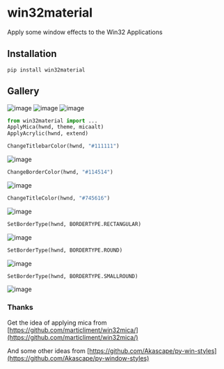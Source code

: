 # win32material
Apply some window effects to the Win32 Applications

## Installation
```console
pip install win32material
```

## Gallery
![image](https://github.com/littlewhitecloud/win32material/assets/71159641/ffcea60c-718a-4315-9069-c1e4abc3f4cd)
![image](https://github.com/littlewhitecloud/win32material/assets/71159641/c9e522c5-d8c5-4563-a0e5-7fef39366a1d)
![image](https://github.com/littlewhitecloud/win32style/assets/71159641/760b5195-354e-428c-9f48-781e7a4dc3ae)
```python
from win32material import ...
ApplyMica(hwnd, theme, micaalt)
ApplyAcrylic(hwnd, extend)
```

```python
ChangeTitlebarColor(hwnd, "#111111")
```
![image](https://github.com/littlewhitecloud/win32style/assets/71159641/bc179e80-fcb0-48e4-92f0-8ab9e465ef1e)

```python
ChangeBorderColor(hwnd, "#114514")
```
![image](https://github.com/littlewhitecloud/win32style/assets/71159641/7c3b035d-4a40-4026-aa5f-fbaf27846e43)


```python
ChangeTitleColor(hwnd, "#745616")
```
![image](https://github.com/littlewhitecloud/win32style/assets/71159641/f3521d0b-3483-4138-bcda-b2d742079385)

```python
SetBorderType(hwnd, BORDERTYPE.RECTANGULAR)
```
![image](https://github.com/littlewhitecloud/win32style/assets/71159641/2a609226-5021-47f5-a80e-0e9250701140)

```python
SetBorderType(hwnd, BORDERTYPE.ROUND)
```
![image](https://github.com/littlewhitecloud/win32style/assets/71159641/5648f581-3a92-4a3c-bd74-853d5f38677a)

```python
SetBorderType(hwnd, BORDERTYPE.SMALLROUND)
```
![image](https://github.com/littlewhitecloud/win32style/assets/71159641/f06c4917-757f-48c5-b411-ed243f8fdf1c)

### Thanks
Get the idea of applying mica from [https://github.com/marticliment/win32mica/](https://github.com/marticliment/win32mica/)

And some other ideas from [https://github.com/Akascape/py-win-styles](https://github.com/Akascape/py-window-styles)
